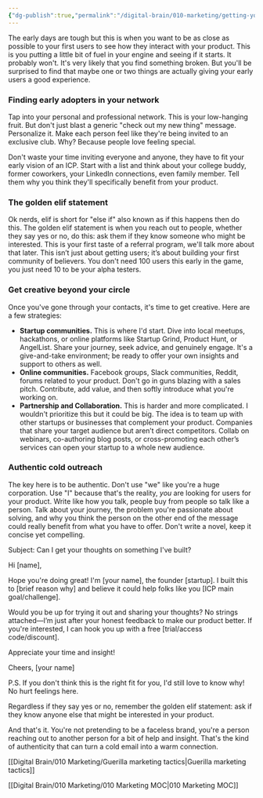 ```yaml
---
{"dg-publish":true,"permalink":"/digital-brain/010-marketing/getting-your-first-users/"}
---
```


The early days are tough but this is when you want to be as close as possible to your first users to see how they interact with your product. This is you putting a little bit of fuel in your engine and seeing if it starts. It probably won't. It's very likely that you find something broken. But you'll be surprised to find that maybe one or two things are actually giving your early users a good experience.
### Finding early adopters in your network

Tap into your personal and professional network. This is your low-hanging fruit. But don't just blast a generic "check out my new thing" message. Personalize it. Make each person feel like they're being invited to an exclusive club. Why? Because people love feeling special. 

Don't waste your time inviting everyone and anyone, they have to fit your early vision of an ICP. Start with a list and think about your college buddy, former coworkers, your LinkedIn connections, even family member. Tell them why you think they'll specifically benefit from your product. 

### The golden elif statement

Ok nerds, elif is short for "else if" also known as if this happens then do this. The golden elif statement is when you reach out to people, whether they say yes or no, do this: ask them if they know someone who might be interested. This is your first taste of a referral program, we'll talk more about that later. This isn’t just about getting users; it’s about building your first community of believers. You don't need 100 users this early in the game, you just need 10 to be your alpha testers. 

### Get creative beyond your circle

Once you've gone through your contacts, it's time to get creative. Here are a few strategies:

- **Startup communities.** This is where I'd start. Dive into local meetups, hackathons, or online platforms like Startup Grind, Product Hunt, or AngelList. Share your journey, seek advice, and genuinely engage. It's a give-and-take environment; be ready to offer your own insights and support to others as well.
- **Online communities.** Facebook groups, Slack communities, Reddit, forums related to your product. Don't go in guns blazing with a sales pitch. Contribute, add value, and then softly introduce what you're working on.
- **Partnership and Collaboration.** This is harder and more complicated. I wouldn't prioritize this but it could be big. The idea is to team up with other startups or businesses that complement your product. Companies that share your target audience but aren’t direct competitors. Collab on webinars, co-authoring blog posts, or cross-promoting each other’s services can open your startup to a whole new audience.

### Authentic cold outreach

The key here is to be authentic. Don't use "we" like you're a huge corporation. Use "I" because that's the reality, *you* are looking for users for your product. Write like how you talk, people buy from people so talk like a person. Talk about your journey, the problem you're passionate about solving, and why you think the person on the other end of the message could really benefit from what you have to offer. Don't write a novel, keep it concise yet compelling.

Subject: Can I get your thoughts on something I've built?

Hi [name],

Hope you're doing great! I'm [your name], the founder [startup]. I built this to [brief reason why] and believe it could help folks like you [ICP main goal/challenge].

Would you be up for trying it out and sharing your thoughts? No strings attached—I’m just after your honest feedback to make our product better. If you're interested, I can hook you up with a free [trial/access code/discount].

Appreciate your time and insight!

Cheers,
[your name]

P.S. If you don't think this is the right fit for you, I'd still love to know why! No hurt feelings here.

Regardless if they say yes or no, remember the golden elif statement: ask if they know anyone else that might be interested in your product.

And that's it. You're not pretending to be a faceless brand, you're a person reaching out to another person for a bit of help and insight. That's the kind of authenticity that can turn a cold email into a warm connection.

[[Digital Brain/010 Marketing/Guerilla marketing tactics\|Guerilla marketing tactics]]

[[Digital Brain/010 Marketing/010 Marketing MOC\|010 Marketing MOC]]